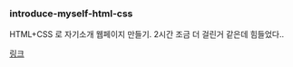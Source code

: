 ### introduce-myself-html-css

HTML+CSS 로 자기소개 웹페이지 만들기.
2시간 조금 더 걸린거 같은데 힘들었다..

[링크](https://junguksim.github.io/introduce-myself-html-css/index)